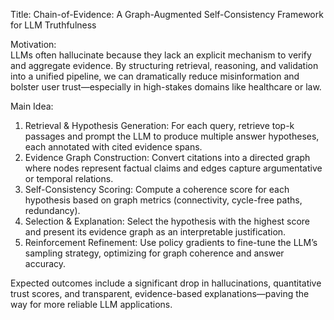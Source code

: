 Title: Chain-of-Evidence: A Graph-Augmented Self-Consistency Framework for LLM Truthfulness

Motivation:  
LLMs often hallucinate because they lack an explicit mechanism to verify and aggregate evidence. By structuring retrieval, reasoning, and validation into a unified pipeline, we can dramatically reduce misinformation and bolster user trust—especially in high-stakes domains like healthcare or law.

Main Idea:  
1. Retrieval & Hypothesis Generation: For each query, retrieve top-k passages and prompt the LLM to produce multiple answer hypotheses, each annotated with cited evidence spans.  
2. Evidence Graph Construction: Convert citations into a directed graph where nodes represent factual claims and edges capture argumentative or temporal relations.  
3. Self-Consistency Scoring: Compute a coherence score for each hypothesis based on graph metrics (connectivity, cycle-free paths, redundancy).  
4. Selection & Explanation: Select the hypothesis with the highest score and present its evidence graph as an interpretable justification.  
5. Reinforcement Refinement: Use policy gradients to fine-tune the LLM’s sampling strategy, optimizing for graph coherence and answer accuracy.  

Expected outcomes include a significant drop in hallucinations, quantitative trust scores, and transparent, evidence-based explanations—paving the way for more reliable LLM applications.